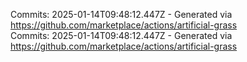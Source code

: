 Commits: 2025-01-14T09:48:12.447Z - Generated via https://github.com/marketplace/actions/artificial-grass
<br>
Commits: 2025-01-14T09:48:12.447Z - Generated via https://github.com/marketplace/actions/artificial-grass
<br>
